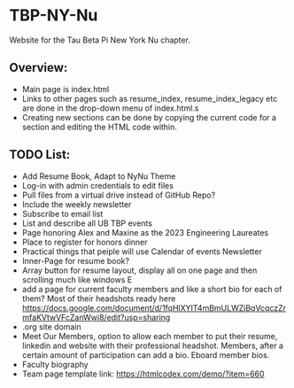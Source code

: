 # TBP-NY-Nu
Website for the Tau Beta Pi New York Nu chapter.

## Overview:
- Main page is index.html
- Links to other pages such as resume_index, resume_index_legacy etc are done in the drop-down menu of index.html.s
- Creating new sections can be done by copying the current code for a section and editing the HTML code within. 

## TODO List:
- Add Resume Book, Adapt to NyNu Theme
- Log-in with admin credentials to edit files
- Pull files from a virtual drive instead of GitHub Repo?
- Include the weekly newsletter
- Subscribe to email list
- List and describe all UB TBP events
- Page honoring Alex and Maxine as the 2023 Engineering Laureates
- Place to register for honors dinner
- Practical things that peiple will use
    Calendar of events
    Newsletter
- Inner-Page for resume book?
- Array button for resume layout, display all on one page and then scrolling much like windows E
- add a page for current faculty members and like a short bio for each of them? Most of their headshots ready here https://docs.google.com/document/d/1fqHlXYIT4mBmULWZjBqVcqczZrmfaKVtwVFcZanWwi8/edit?usp=sharing
- .org site domain
- Meet Our Members, option to allow each member to put their resume, linkedin and website with their professional headshot. Members, after a certain amount of participation can add a bio. Eboard member bios.
- Faculty biography
- Team page template link: https://htmlcodex.com/demo/?item=660
